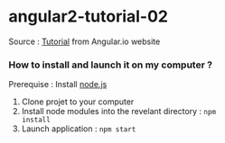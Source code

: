 # angular2-tutorial-02
Source : <a href="https://angular.io/docs/ts/latest/tutorial/" target="_blank">Tutorial</a> from Angular.io website

<h3>How to install and launch it on my computer ?</h3>

Prerequise : Install <a href="https://nodejs.org" target="_blank">node.js</a>

1. Clone projet to your computer
2. Install node modules into the revelant directory :
<code>npm install</code>
3. Launch application :
<code>npm start</code>
